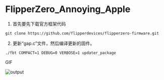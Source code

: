 # FlipperZero_Annoying_Apple
1. 首先要先下载官方框架代码
```
git clone https://github.com/flipperdevices/flipperzero-firmware.git
```
2. 更新“gap.c”文件，然后编译更新的固件。
```
./fbt COMPACT=1 DEBUG=0 VERBOSE=1 updater_package
```

GIF

![output](https://github.com/h0e4a0r1t/FlipperZero_Annoying_Apple/assets/48357278/8ebdaa7e-51cb-427d-b8b2-716491e7c0f8)
